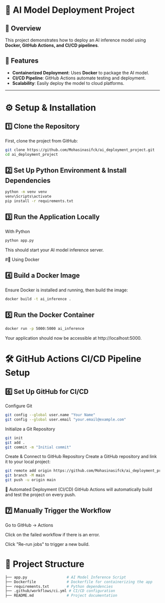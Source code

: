 # 🚀 AI Model Deployment Project  

## 📖 Overview  
This project demonstrates how to deploy an AI inference model using **Docker, GitHub Actions, and CI/CD pipelines**.  

## 🎯 Features  
- **Containerized Deployment**: Uses **Docker** to package the AI model.  
- **CI/CD Pipeline**: GitHub Actions automate testing and deployment.  
- **Scalability**: Easily deploy the model to cloud platforms.  

---

# ⚙️ **Setup & Installation**  

## 1️⃣ **Clone the Repository**
First, clone the project from GitHub:  
```sh
git clone https://github.com/Mohasinasifck/ai_deployment_project.git
cd ai_deployment_project
```

## 2️⃣ Set Up Python Environment & Install Dependencies
```sh
python -m venv venv
venv\Scripts\activate
pip install -r requirements.txt
```
## 3️⃣ Run the Application Locally
With Python
```sh
python app.py
```
This should start your AI model inference server.

#🚀 Using Docker
## 4️⃣ Build a Docker Image
Ensure Docker is installed and running, then build the image:
```sh
docker build -t ai_inference .
```
## 5️⃣ Run the Docker Container
```sh
docker run -p 5000:5000 ai_inference
```
Your application should now be accessible at http://localhost:5000.

# 🛠 GitHub Actions CI/CD Pipeline Setup
## 6️⃣ Set Up GitHub for CI/CD
Configure Git
```sh
git config --global user.name "Your Name"
git config --global user.email "your.email@example.com"
```
Initialize a Git Repository
```sh
git init
git add .
git commit -m "Initial commit"
```
Create & Connect to GitHub Repository
Create a GitHub repository and link it to your local project:

```sh
git remote add origin https://github.com/Mohasinasifck/ai_deployment_project.git
git branch -M main
git push -u origin main
```
🔄 Automated Deployment (CI/CD)
GitHub Actions will automatically build and test the project on every push.

## 7️⃣ Manually Trigger the Workflow
Go to GitHub → Actions

Click on the failed workflow if there is an error.

Click "Re-run jobs" to trigger a new build.

# 📄 Project Structure
```bash
├── app.py                  # AI Model Inference Script
├── Dockerfile              # Dockerfile for containerizing the app
├── requirements.txt        # Python dependencies
├── .github/workflows/ci.yml # CI/CD configuration
├── README.md               # Project documentation
```
